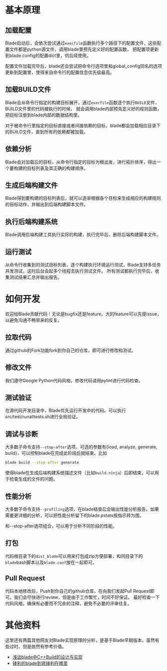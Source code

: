 # 基本原理

## 加载配置
Blade启动后，会依次尝试通过`execfile`函数执行多个路径下的配置文件，这些配置文件都是python源文件，调用blade里预先定义好的配置函数，
把配置项更新到blade.config的配置dict里，供后续使用。

配置文件加载完毕后，blade还会尝试把命令行选项里和global_config同名的选项更新到配置里，使得来自命令行的配置信息优先级最高。

## 加载BUILD文件
Blade会从命令行指定的构建目标展开，通过`execfile`函数逐个执行`BUILD`文件，BUILD文件里的代码被执行的时候，
就会调用blade内部预先定义好的规则函数，把目标注册到blade内部的数据结构里。

对于被命令行里指定的目标直接或者间接依赖的目标，blade都会加载相应目录下的BUILD文件，直到所有的依赖都被加载。

## 依赖分析
Blade会对加载后的目标，从命令行指定的目标为根出发，进行拓扑排序，得出一个要构建的目标列表及其正确的构建顺序。

## 生成后端构建文件
Blade得到要构建的目标列表后，就可以逐渐根据各个目标来生成相应的构建规则的目标动作，并输出到后端构建脚本文件。

## 执行后端构建系统
Blade调用后端构建工具执行实际的构建，执行完毕后，删除后端构建脚本文件。

## 运行测试
从命令行收集到的测试目标列表，逐个构建执行环境运行测试，Blade支持多任务并发测试，这时后台会起多个线程去执行测试文件。
所有测试都执行完毕后，收集测试结果汇总并输出报告。

# 如何开发
欢迎给Blade贡献代码！无论是bugfix还是feature。大的feature可以先提issue，以避免沟通不畅带来的反复。

## 拉取代码
通过github的Fork功能fork到你自己的仓库，即可进行修改和测试。

## 修改文件
我们遵守Google Python代码风格，修改代码请用pylint进行代码检查。

## 测试验证
在源代码开发目录中，Blade优先运行开发中的代码。可以执行src/test/runalltests.sh进行全局验证。

## 调试与诊断

大多数子命令支持`--stop-after`选项，可选的参数有{load, analyze, generate, build}，可以控制blade在完成此阶段后就结束。比如
```bash
blade build --stop-after generate
```
使得blade在生成后端构建系统描述文件（比如`build.ninja`）后即结束，可以用于检查生成的文件的问题。

## 性能分析
大多数子命令支持`--profiling`选项，在blade结束后会输出性能分析报告。如果需要更详细的分析，可以把性能分析留下的blade.pstats按指示转为图。

和--stop-after选项组合，可以用于分析不同阶段的性能。

## 打包
代码根目录下的`dist_blade`可以用来打包成zip方便部署，和同目录下的`blade`bash脚本以及`blade.conf`放在一起即可。

## Pull Request
代码本地修改后，Push到你自己的github仓库，在向我们发起Pull Request即可。我们会尽快进行review，但是由于工作繁忙，时间不好保证。
最好检查一下代码风格，确保有必要而不冗余的注释，避免不必要的评审往复。

# 其他资料
这里还有两篇其他网友对Blade实现原理的分析，是基于Blade早期版本，虽然有些过时，但是依然有参考价值。
* [浅谈blade中C++Build的设计与实现](https://tsgsz.github.io/2013/11/01/2013-11-01-thinking-in-design-of-blade-cpp-build/)
* [锋利的blade到底锋利在哪里](http://blog.sina.com.cn/s/blog_4af176450101bg69.html)

